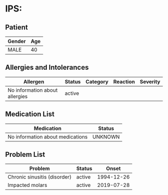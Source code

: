# IPS:

## Patient

|Gender|Age|
|---|---|
|MALE|40|

## Allergies and Intolerances

|Allergen|Status|Category|Reaction|Severity|
|---|---|---|---|---|
|No information about allergies|active||||

## Medication List

|Medication|Status|
|---|---|
|No information about medications|UNKNOWN|

## Problem List

|Problem|Status|Onset|
|---|---|---|
|Chronic sinusitis (disorder)|active|1994-12-26|
|Impacted molars|active|2019-07-28|
